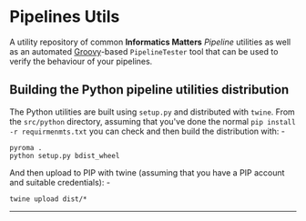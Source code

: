 # Pipelines Utils
A utility repository of common **Informatics Matters** _Pipeline_ utilities
as well as an automated [Groovy]-based `PipelineTester` tool that can be used
to verify the behaviour of your pipelines.

## Building the Python pipeline utilities distribution
The Python utilities are built using `setup.py` and distributed with `twine`.
From the `src/python` directory, assuming that you've done the normal
`pip install -r requirmenmts.txt` you can check and then build the
distribution with: -

    pyroma .
    python setup.py bdist_wheel
    
And then upload to PIP with twine (assuming that you have a PIP account
and suitable credentials): -

    twine upload dist/*

---

[Groovy]: http://groovy-lang.org

